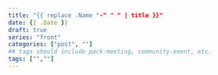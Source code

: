 ```yaml
---
title: "{{ replace .Name "-" " " | title }}"
date: {{ .Date }}
draft: true
series: "front"
categories: ["post", ""]
## tags should include pack-meeting, community-event, etc.
tags: ["",""]
---
```

